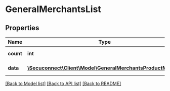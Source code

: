 # GeneralMerchantsList

## Properties
Name | Type | Description | Notes
------------ | ------------- | ------------- | -------------
**count** | **int** | Number of existing general merchants | 
**data** | [**\Secuconnect\Client\Model\GeneralMerchantsProductModel[]**](GeneralMerchantsProductModel.md) | GET General/Merchants | 

[[Back to Model list]](../README.md#documentation-for-models) [[Back to API list]](../README.md#documentation-for-api-endpoints) [[Back to README]](../../README.md)


